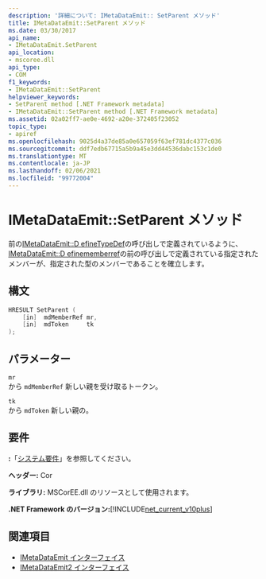 ```yaml
---
description: '詳細について: IMetaDataEmit:: SetParent メソッド'
title: IMetaDataEmit::SetParent メソッド
ms.date: 03/30/2017
api_name:
- IMetaDataEmit.SetParent
api_location:
- mscoree.dll
api_type:
- COM
f1_keywords:
- IMetaDataEmit::SetParent
helpviewer_keywords:
- SetParent method [.NET Framework metadata]
- IMetaDataEmit::SetParent method [.NET Framework metadata]
ms.assetid: 02a02ff7-ae0e-4692-a20e-372405f23052
topic_type:
- apiref
ms.openlocfilehash: 9025d4a37de85a0e657059f63ef781dc4377c036
ms.sourcegitcommit: ddf7edb67715a5b9a45e3dd44536dabc153c1de0
ms.translationtype: MT
ms.contentlocale: ja-JP
ms.lasthandoff: 02/06/2021
ms.locfileid: "99772004"
---
```

# <a name="imetadataemitsetparent-method"></a>IMetaDataEmit::SetParent メソッド

前の[IMetaDataEmit::D efineTypeDef](imetadataemit-definetypedef-method.md)の呼び出しで定義されているように、 [IMetaDataEmit::D efinememberref](imetadataemit-definememberref-method.md)の前の呼び出しで定義されている指定されたメンバーが、指定された型のメンバーであることを確立します。  
  
## <a name="syntax"></a>構文  
  
```cpp  
HRESULT SetParent (
    [in]  mdMemberRef mr,
    [in]  mdToken     tk
);  
```  
  
## <a name="parameters"></a>パラメーター  

 `mr`  
 から `mdMemberRef` 新しい親を受け取るトークン。  
  
 `tk`  
 から `mdToken` 新しい親の。  
  
## <a name="requirements"></a>要件  

 **:**「[システム要件](../../get-started/system-requirements.md)」を参照してください。  
  
 **ヘッダー:** Cor  
  
 **ライブラリ:** MSCorEE.dll のリソースとして使用されます。  
  
 **.NET Framework のバージョン:**[!INCLUDE[net_current_v10plus](../../../../includes/net-current-v10plus-md.md)]  
  
## <a name="see-also"></a>関連項目

- [IMetaDataEmit インターフェイス](imetadataemit-interface.md)
- [IMetaDataEmit2 インターフェイス](imetadataemit2-interface.md)
